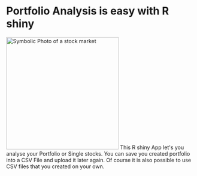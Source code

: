 # Portfolio Analysis is easy with R shiny
<img src="https://images.pexels.com/photos/210607/pexels-photo-210607.jpeg?auto=compress&cs=tinysrgb&w=1260&h=750&dpr=2" alt="Symbolic Photo of a stock market" width="300" ALIGN=”left” />  
This R shiny App let's you analyse your Portfolio or Single stocks. You can save you created portfolio into a CSV File and upload it later again. Of course it is also possible to use CSV files that you created on your own.

